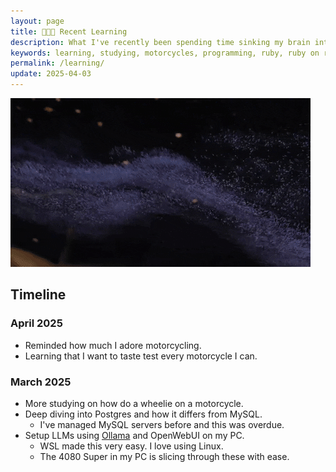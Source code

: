 ```yaml
---
layout: page
title: 👩🏼‍🏫 Recent Learning
description: What I've recently been spending time sinking my brain into.
keywords: learning, studying, motorcycles, programming, ruby, ruby on rails, rails, automotive, terms, technology
permalink: /learning/
update: 2025-04-03
---
```


![Taylor Swift - Karma Hourglass][taylor swift - karma hourglass]

## Timeline

### April 2025

* Reminded how much I adore motorcycling.
* Learning that I want to taste test every motorcycle I can.

### March 2025

* More studying on how do a wheelie on a motorcycle.
* Deep diving into Postgres and how it differs from MySQL.
  * I've managed MySQL servers before and this was overdue.
* Setup LLMs using [Ollama][ollama] and OpenWebUI on my PC.
  * WSL made this very easy. I love using Linux.
  * The 4080 Super in my PC is slicing through these with ease.

<!--
## Topics

### Motorcycling

* I run hot, so breathable gear makes the most sense.
* I **adore** sportier motorcycling. Give me a naked sport bike or sport bike over a standard or cruiser *any day*.
* I love the idea of adventure bikes and going off-road, but running hot limits that because my body temp rises swiftly.
-->

[taylor swift - karma hourglass]: /assets/images/learning/taylor-swift-karma-hourglass.gif
[ollama]: https://ollama.com/